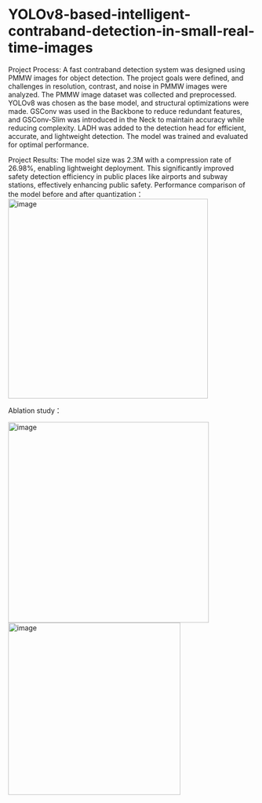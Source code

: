 # YOLOv8-based-intelligent-contraband-detection-in-small-real-time-images
Project Process: A fast contraband detection system was designed using PMMW images for object detection. The project goals were defined, and challenges in resolution, contrast, and noise in PMMW images were analyzed. The PMMW image dataset was collected and preprocessed. YOLOv8 was chosen as the base model, and structural optimizations were made. GSConv was used in the Backbone to reduce redundant features, and GSConv-Slim was introduced in the Neck to maintain accuracy while reducing complexity. LADH was added to the detection head for efficient, accurate, and lightweight detection. The model was trained and evaluated for optimal performance.

Project Results: The model size was 2.3M with a compression rate of 26.98%, enabling lightweight deployment. This significantly improved safety detection efficiency in public places like airports and subway stations, effectively enhancing public safety.
Performance comparison of the model before and after quantization：
<img width="407" alt="image" src="https://github.com/user-attachments/assets/c2b6195e-85ad-4cd2-ab1a-cab4656bc391" />

Ablation study：

<img width="409" alt="image" src="https://github.com/user-attachments/assets/56877732-a55e-40ed-84ad-46b357e19bbc" />


<img width="351" alt="image" src="https://github.com/user-attachments/assets/272872d6-0d20-4057-8c62-5f24a76d5115" />




